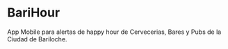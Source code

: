 # BariHour
App Mobile para alertas de happy hour de Cervecerias, Bares y Pubs de la Ciudad de Bariloche.
